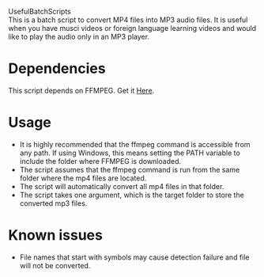 UsefulBatchScripts <br>
This is a batch script to convert MP4 files into MP3 audio files.
It is useful when you have musci videos or foreign language learning videos and would like to play the audio only in an MP3 player.
# Dependencies
This script depends on FFMPEG. Get it [Here](https://ffmpeg.org/).
# Usage
- It is highly recommended that the ffmpeg command is accessible from any path. If using Windows, this means setting the PATH variable to include the folder where FFMPEG is downloaded.
- The script assumes that the ffmpeg command is run from the same folder where the mp4 files are located.
- The script will automatically convert all mp4 files in that folder.
- The script takes one argument, which is the target folder to store the converted mp3 files.
# Known issues
- File names that start with symbols may cause detection failure and file will not be converted.
